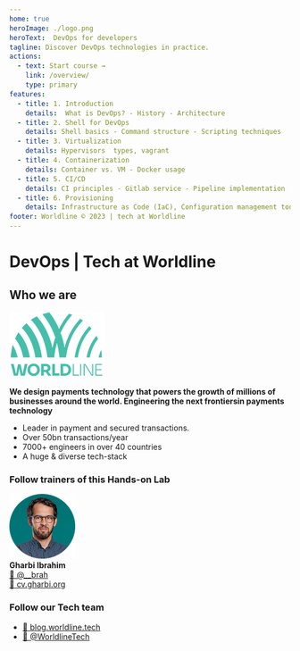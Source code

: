 ```yaml
---
home: true
heroImage: ./logo.png
heroText:  DevOps for developers
tagline: Discover DevOps technologies in practice.
actions:
  - text: Start course →
    link: /overview/
    type: primary
features:
  - title: 1. Introduction
    details:  What is DevOps? - History - Architecture
  - title: 2. Shell for DevOps
    details: Shell basics - Command structure - Scripting techniques
  - title: 3. Virtualization
    details: Hypervisors  types, vagrant
  - title: 4. Containerization
    details: Container vs. VM - Docker usage 
  - title: 5. CI/CD
    details: CI principles - Gitlab service - Pipeline implementation
  - title: 6. Provisioning
    details: Infrastructure as Code (IaC), Configuration management tools
footer: Worldline © 2023 | tech at Worldline
---
```


# DevOps | Tech at Worldline

## Who we are 

![avatar](./assets/images/logo_worldline.png)  

**We design payments technology that powers the growth of millions​ of businesses around the world. Engineering the next frontiers​ in payments technology​**  
* Leader in payment and secured transactions. ​ 
* Over 50bn transactions/year​
* 7000+ engineers​ in over 40 countries​
* A huge & diverse​ tech-stack

### Follow trainers of this Hands-on Lab

![avatar](./assets/images/avatar.png)  
**Gharbi Ibrahim**  
[🔗 @__brah​](https://twitter.com/__brah)  
[🔗 cv.gharbi.org](http://cv.gharbi.org)

### Follow our Tech team

* [🔗 blog.worldline.tech](http://blog.worldline.tech)
* [🔗 @WorldlineTech​](https://twitter.com/worldlinetech)
